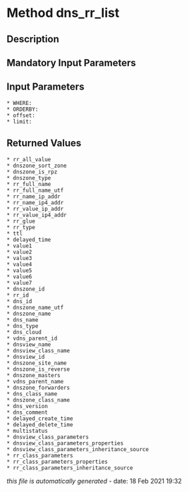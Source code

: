 # Method dns_rr_list

## Description
	

## Mandatory Input Parameters

## Input Parameters
	* WHERE:
	* ORDERBY:
	* offset:
	* limit:

## Returned Values
	* rr_all_value
	* dnszone_sort_zone
	* dnszone_is_rpz
	* dnszone_type
	* rr_full_name
	* rr_full_name_utf
	* rr_name_ip_addr
	* rr_name_ip4_addr
	* rr_value_ip_addr
	* rr_value_ip4_addr
	* rr_glue
	* rr_type
	* ttl
	* delayed_time
	* value1
	* value2
	* value3
	* value4
	* value5
	* value6
	* value7
	* dnszone_id
	* rr_id
	* dns_id
	* dnszone_name_utf
	* dnszone_name
	* dns_name
	* dns_type
	* dns_cloud
	* vdns_parent_id
	* dnsview_name
	* dnsview_class_name
	* dnsview_id
	* dnszone_site_name
	* dnszone_is_reverse
	* dnszone_masters
	* vdns_parent_name
	* dnszone_forwarders
	* dns_class_name
	* dnszone_class_name
	* dns_version
	* dns_comment
	* delayed_create_time
	* delayed_delete_time
	* multistatus
	* dnsview_class_parameters
	* dnsview_class_parameters_properties
	* dnsview_class_parameters_inheritance_source
	* rr_class_parameters
	* rr_class_parameters_properties
	* rr_class_parameters_inheritance_source


*this file is automatically generated* - date: 18 Feb 2021 19:32